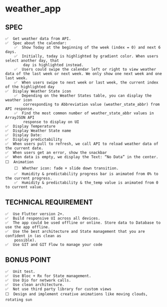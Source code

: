 # weather_app

## SPEC
 
    ✅  Get weather data from API.
    ✅  Spec about the calendar:
        ✅  Show Today at the beginning of the week (index = 0) and next 6 days.
        ✅  Initially, today is highlighted by gradient color. When users select another day, that
            day is highlighted instead.
        ✅  Users could swipe the calendar left or right to view weather data of the last week or next week. We only show one next week and one last week.
        ✅  When users swipe to next week or last week, the current index of the highlighted day
    ✅  Display Weather State icon
        ✅  Depending on the Weather States table, you can display the weather icon
            corresponding to Abbreviation value (weather_state_abbr) from API response.
        ✅  Find the most common number of weather_state_abbr values in ArrayJSON API
            response to display on UI
    ✅  Display Temperature
    ✅  Display Weather State name
    ✅  Display Date:
    ✅  Display predictability
    ✅  When users pull to refresh, we call API to reload weather data of the current date.
    ✅  When users get an error, show the snackbar
    ✅  When data is empty, we display the Text: “No Data” in the center.
    ⬜️  Animation
        ⬜️  Whether icon: fade + slide down transition.
        ✅  Humidity & predictability progress bar is animated from 0% to the current progress.
        ✅  Humidity & predictability & the_temp value is animated from 0 to current value.
    
## TECHNICAL REQUIREMENT
    ✅  Use Flutter version 2+.
    ✅  Build responsive UI across all devices.
    ✅  The app could be used offline or online. Store data to Database to use the app offline.
    ✅  Use the best architecture and State management that you are confident in (as clean as
        possible).
    ✅  Use GIT and GIT Flow to manage your code

## BONUS POINT
    ✅  Unit test.
    ✅  Use Bloc + Rx for State management.
    ✅  Use Dio for network calls.
    ✅  Use clean architecture.
    ✅  Not use third party library for custom views
    ⬜️  Design and implement creative animations like moving clouds, rotating sun